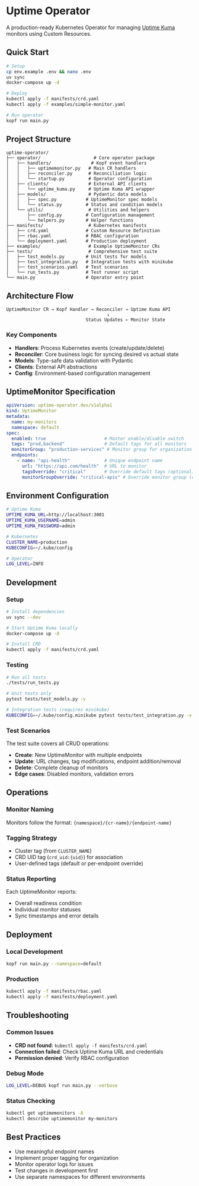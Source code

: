 # Uptime Operator

A production-ready Kubernetes Operator for managing [Uptime Kuma](https://uptime.kuma.pet/) monitors using Custom Resources.

## Quick Start

```bash
# Setup
cp env.example .env && nano .env
uv sync
docker-compose up -d

# Deploy
kubectl apply -f manifests/crd.yaml
kubectl apply -f examples/simple-monitor.yaml

# Run operator
kopf run main.py
```

## Project Structure

```
uptime-operator/
├── operator/                    # Core operator package
│   ├── handlers/               # Kopf event handlers
│   │   ├── uptimemonitor.py   # Main CR handlers
│   │   ├── reconciler.py      # Reconciliation logic
│   │   └── startup.py         # Operator configuration
│   ├── clients/               # External API clients
│   │   └── uptime_kuma.py     # Uptime Kuma API wrapper
│   ├── models/                # Pydantic data models
│   │   ├── spec.py           # UptimeMonitor spec models
│   │   └── status.py         # Status and condition models
│   └── utils/                 # Utilities and helpers
│       ├── config.py         # Configuration management
│       └── helpers.py        # Helper functions
├── manifests/                 # Kubernetes manifests
│   ├── crd.yaml              # Custom Resource Definition
│   ├── rbac.yaml             # RBAC configuration
│   └── deployment.yaml       # Production deployment
├── examples/                  # Example UptimeMonitor CRs
├── tests/                     # Comprehensive test suite
│   ├── test_models.py        # Unit tests for models
│   ├── test_integration.py   # Integration tests with minikube
│   ├── test_scenarios.yaml   # Test scenarios
│   └── run_tests.py          # Test runner script
└── main.py                   # Operator entry point
```

## Architecture Flow

```
UptimeMonitor CR → Kopf Handler → Reconciler → Uptime Kuma API
                                      ↓
                              Status Updates ← Monitor State
```

### Key Components

- **Handlers**: Process Kubernetes events (create/update/delete)
- **Reconciler**: Core business logic for syncing desired vs actual state
- **Models**: Type-safe data validation with Pydantic
- **Clients**: External API abstractions
- **Config**: Environment-based configuration management

## UptimeMonitor Specification

```yaml
apiVersion: uptime-operator.dev/v1alpha1
kind: UptimeMonitor
metadata:
  name: my-monitors
  namespace: default
spec:
  enabled: true                      # Master enable/disable switch
  tags: "prod,backend"               # Default tags for all monitors
  monitorGroup: "production-services" # Monitor group for organization (optional)
  endpoints:
    - name: "api-health"             # Unique endpoint name
      url: "https://api.com/health"  # URL to monitor
      tagsOverride: "critical"       # Override default tags (optional)
      monitorGroupOverride: "critical-apis" # Override monitor group (optional)
```

## Environment Configuration

```bash
# Uptime Kuma
UPTIME_KUMA_URL=http://localhost:3001
UPTIME_KUMA_USERNAME=admin
UPTIME_KUMA_PASSWORD=admin

# Kubernetes
CLUSTER_NAME=production
KUBECONFIG=~/.kube/config

# Operator
LOG_LEVEL=INFO
```

## Development

### Setup

```bash
# Install dependencies
uv sync --dev

# Start Uptime Kuma locally
docker-compose up -d

# Install CRD
kubectl apply -f manifests/crd.yaml
```

### Testing

```bash
# Run all tests
./tests/run_tests.py

# Unit tests only
pytest tests/test_models.py -v

# Integration tests (requires minikube)
KUBECONFIG=~/.kube/config.minikube pytest tests/test_integration.py -v
```

### Test Scenarios

The test suite covers all CRUD operations:
- **Create**: New UptimeMonitor with multiple endpoints
- **Update**: URL changes, tag modifications, endpoint addition/removal
- **Delete**: Complete cleanup of monitors
- **Edge cases**: Disabled monitors, validation errors

## Operations

### Monitor Naming
Monitors follow the format: `{namespace}/{cr-name}/{endpoint-name}`

### Tagging Strategy
- Cluster tag (from `CLUSTER_NAME`)
- CRD UID tag (`crd_uid:{uid}`) for association
- User-defined tags (default or per-endpoint override)

### Status Reporting
Each UptimeMonitor reports:
- Overall readiness condition
- Individual monitor statuses
- Sync timestamps and error details

## Deployment

### Local Development
```bash
kopf run main.py --namespace=default
```

### Production
```bash
kubectl apply -f manifests/rbac.yaml
kubectl apply -f manifests/deployment.yaml
```

## Troubleshooting

### Common Issues
- **CRD not found**: `kubectl apply -f manifests/crd.yaml`
- **Connection failed**: Check Uptime Kuma URL and credentials
- **Permission denied**: Verify RBAC configuration

### Debug Mode
```bash
LOG_LEVEL=DEBUG kopf run main.py --verbose
```

### Status Checking
```bash
kubectl get uptimemonitors -A
kubectl describe uptimemonitor my-monitors
```

## Best Practices

- Use meaningful endpoint names
- Implement proper tagging for organization
- Monitor operator logs for issues
- Test changes in development first
- Use separate namespaces for different environments
